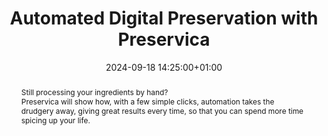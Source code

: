 ---
abstract: 'Still processing your ingredients by hand?


  Preservica will show how, with a few simple clicks, automation takes the drudgery
  away, giving great results every time,  so that you can spend more time spicing
  up your life.'
creators:
- Peter Anderton
date: 2024-09-18 14:25:00+01:00
document_url: ''
grand_parent: iPRES
institutions: []
keywords:
- approaches to preservation
- from document to data
landing_page_url: ''
language: eng
layout: publication
license: other open license (explain)
notes_url: https://docs.google.com/document/d/1oGwEZLx1UYUbtMQ5Y_bsh7skzl1XkOIDvzMjo2NBDSI/edit#heading=h.aar4tupij1po
parent: iPRES 2024
publication_type: tool demo
size: null
slides_url: ''
source_name: iPRES
stream_url: https://www.archief.vlaanderen.be/archief/records/dossiers/5acb210228ce4315ae650812d056a482329eb83ed2dc42398a51505dc153be81/documents/455bf375e860488394867726471cd880363eb1e08e0c430b93d4a756efde7bc3
title: Automated Digital Preservation with Preservica
year: 2024
---